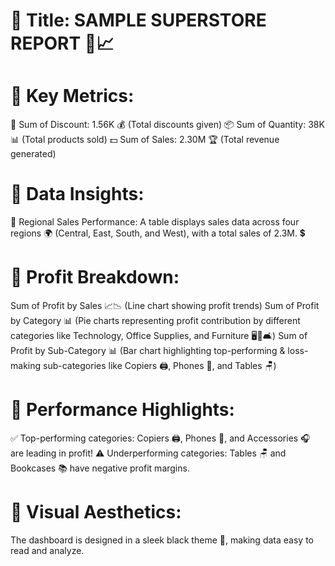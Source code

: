 
# 🔹 Title: SAMPLE SUPERSTORE REPORT 🏪📈

# 🔹 Key Metrics:
🎯 Sum of Discount: 1.56K 💰 (Total discounts given)
📦 Sum of Quantity: 38K 📊 (Total products sold)
💵 Sum of Sales: 2.30M 🏆 (Total revenue generated)

# 🔹 Data Insights:
📌 Regional Sales Performance:
A table displays sales data across four regions 🌍 (Central, East, South, and West), with a total sales of 2.3M. 💲

# 📌 Profit Breakdown:
Sum of Profit by Sales 📈📉 (Line chart showing profit trends)
Sum of Profit by Category 📊 (Pie charts representing profit contribution by different categories like Technology, Office Supplies, and Furniture 🖥️📎🛋️)
Sum of Profit by Sub-Category 📊 (Bar chart highlighting top-performing & loss-making sub-categories like Copiers 🖨️, Phones 📱, and Tables 🪑)

# 🔹 Performance Highlights:
✅ Top-performing categories: Copiers 🖨️, Phones 📱, and Accessories 🎧 are leading in profit!
⚠️ Underperforming categories: Tables 🪑 and Bookcases 📚 have negative profit margins.

# 🔹 Visual Aesthetics:
The dashboard is designed in a sleek black theme 🎨, making data easy to read and analyze.
